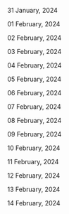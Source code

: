 31 January, 2024

01 February, 2024

02 February, 2024

03 February, 2024

04 February, 2024

05 February, 2024

06 February, 2024

07 February, 2024

08 February, 2024

09 February, 2024

10 February, 2024

11 February, 2024

12 February, 2024

13 February, 2024

14 February, 2024